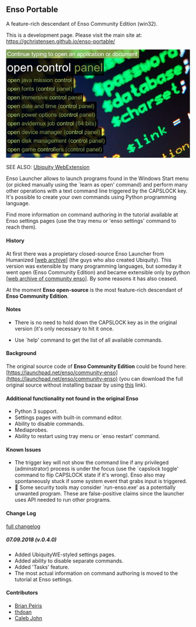 ## Enso Portable

A feature-rich descendant of Enso Community Edition (win32). 

This is a development page. Please visit the main site at: https://gchristensen.github.io/enso-portable/


![screen](screen.jpg?raw=true)

SEE ALSO: [Ubiquity WebExtension](https://github.com/GChristensen/ubiquitywe#readme)

Enso Launcher allows to launch programs found in the Windows Start menu (or picked manually using the 
`learn as open' command) and perform many other operations with a text command line 
triggered by the CAPSLOCK key. It's possible to create your own commands using Python 
programming language.

Find more information on command authoring in the tutorial available at Enso settings pages
(use the tray menu or 'enso settings' command to reach them).


#### History

At first there was a propietary closed-source Enso Launcher from Humanized [[web archive](https://web.archive.org/web/20140701081042/http://humanized.com/)]
(the guys who also created Ubiquity). This version was extensible by many programming languages, but someday it went open
(Enso Community Edition) and became extensible only by python [[web archive of community enso](https://web.archive.org/web/20110128205130/http://www.ensowiki.com/wiki/index.php?title=Main_Page)].
By some reasons it has also ceased.

At the moment <b>Enso open-source</b> is the most feature-rich descendant of <b>Enso Community Edition</b>.

#### Notes

* There is no need to hold down the CAPSLOCK key as in the original version (it's only necessary to hit it once.

* Use `help' command to get the list of all available commands.

#### Background

The original source code of **Enso Community Edition** could be found here:
[https://launchpad.net/enso/community-enso](https://launchpad.net/enso/community-enso) (you can download the full original source without installing bazaar by using [this](https://bazaar.launchpad.net/%7Ecommunityenso/enso/community-enso/tarball/145?start_revid=145) link).

#### Additional functionality not found in the original Enso

* Python 3 support.
* Settings pages with built-in command editor.
* Ability to disable commands.
* Mediaprobes.
* Ability to restart using tray menu or `enso restart' command.

#### Known Issues

* The trigger key will not show the command line if any privileged (adminstrator) process is under the focus (use the `capslock toggle' command to flip CAPSLOCK state if it's wrong). 
Enso also may spontaneously stuck if some system event that grabs input is triggered.
* &#x1F534; Some security tools may consider `run-enso.exe' as a potentially unwanted program. These are false-positive claims since the launcher uses API needed to run other programs.


#### Change Log
[full changelog](changelog.md)

##### 07.09.2018 (v.0.4.0)

* Added UbiquityWE-styled settings pages.
* Added ability to disable separate commands.
* Added 'Tasks' feature.
* The most actual information on command authoring is moved to the tutorial at Enso settings. 

#### Contributors

* [Brian Peiris](https://github.com/brianpeiris)
* [thdoan](https://github.com/thdoan)
* [Caleb John](https://github.com/CalebJohn)